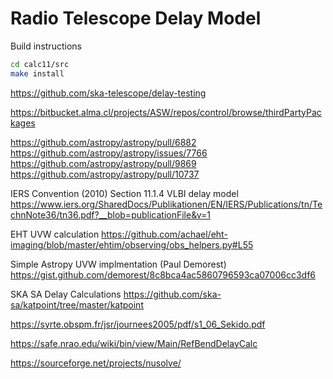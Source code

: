 # Radio Telescope Delay Model
Build instructions
```sh
cd calc11/src
make install
```

https://github.com/ska-telescope/delay-testing

https://bitbucket.alma.cl/projects/ASW/repos/control/browse/thirdPartyPackages

https://github.com/astropy/astropy/pull/6882
https://github.com/astropy/astropy/issues/7766
https://github.com/astropy/astropy/pull/9869
https://github.com/astropy/astropy/pull/10737

IERS Convention (2010)  Section 11.1.4 VLBI delay model https://www.iers.org/SharedDocs/Publikationen/EN/IERS/Publications/tn/TechnNote36/tn36.pdf?__blob=publicationFile&v=1

EHT UVW calculation
https://github.com/achael/eht-imaging/blob/master/ehtim/observing/obs_helpers.py#L55

Simple Astropy UVW implmentation (Paul Demorest)
https://gist.github.com/demorest/8c8bca4ac5860796593ca07006cc3df6

SKA SA Delay Calculations
https://github.com/ska-sa/katpoint/tree/master/katpoint

https://syrte.obspm.fr/jsr/journees2005/pdf/s1_06_Sekido.pdf

https://safe.nrao.edu/wiki/bin/view/Main/RefBendDelayCalc

https://sourceforge.net/projects/nusolve/
